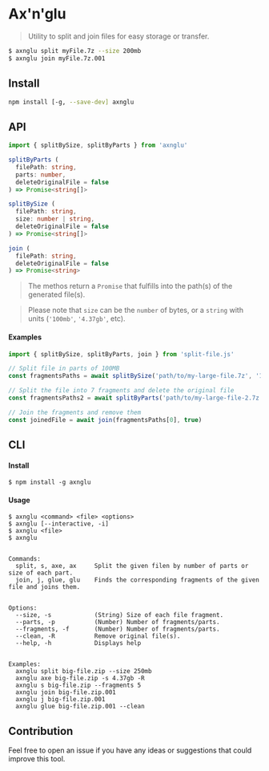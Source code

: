 # Ax'n'glu

> Utility to split and join files for easy storage or transfer.

```bash
$ axnglu split myFile.7z --size 200mb
$ axnglu join myFile.7z.001
```

## Install

```bash
npm install [-g, --save-dev] axnglu
```

## API
```typescript
import { splitBySize, splitByParts } from 'axnglu'

splitByParts (
  filePath: string,
  parts: number,
  deleteOriginalFile = false
) => Promise<string[]>

splitBySize (
  filePath: string,
  size: number | string,
  deleteOriginalFile = false
) => Promise<string[]>

join (
  filePath: string,
  deleteOriginalFile = false
) => Promise<string>

```
> The methos return a `Promise` that fulfills into the path(s) of the generated file(s).

> Please note that `size` can be the `number` of bytes, or a `string` with units (`'100mb'`, `'4.37gb'`, etc).

#### Examples

```javascript
import { splitBySize, splitByParts, join } from 'split-file.js'

// Split file in parts of 100MB
const fragmentsPaths = await splitBySize('path/to/my-large-file.7z', '100mb')

// Split the file into 7 fragments and delete the original file
const fragmentsPaths2 = await splitByParts('path/to/my-large-file-2.7z', 7, true)

// Join the fragments and remove them
const joinedFile = await join(fragmentsPaths[0], true)
```


## CLI

#### Install

```
$ npm install -g axnglu
```

#### Usage

```
$ axnglu <command> <file> <options>
$ axnglu [--interactive, -i]
$ axnglu <file>
$ axnglu


Commands:
  split, s, axe, ax     Split the given filen by number of parts or size of each part.
  join, j, glue, glu    Finds the corresponding fragments of the given file and joins them.


Options:
  --size, -s            (String) Size of each file fragment.
  --parts, -p           (Number) Number of fragments/parts.
  --fragments, -f       (Number) Number of fragments/parts.
  --clean, -R           Remove original file(s).
  --help, -h            Displays help


Examples:
  axnglu split big-file.zip --size 250mb
  axnglu axe big-file.zip -s 4.37gb -R
  axnglu s big-file.zip --fragments 5
  axnglu join big-file.zip.001
  axnglu j big-file.zip.001
  axnglu glue big-file.zip.001 --clean

```

## Contribution

Feel free to open an issue if you have any ideas or suggestions that could improve this tool.
